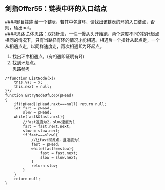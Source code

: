 ## 剑指Offer55：链表中环的入口结点
####题目描述
给一个链表，若其中包含环，请找出该链表的环的入口结点，否则，输出null。  
####思路
总体思路：双指针法，一快一慢从头开始跑，两个速度不同的指针起点相同的情况下，只有当路径有环的情况才能相遇。相遇后一个指针从起点走，一个从相遇点走，以同样速度走，再次相遇即为环起点。
1. 找出环中相遇点。(有相遇即证明有环)  
2. 找到环起点。  
[思路参考](https://blog.csdn.net/liushall/article/details/80444753)  
```
/*function ListNode(x){
    this.val = x;
    this.next = null;
}*/
function EntryNodeOfLoop(pHead)
{
    if(!pHead||pHead.next===null) return null;
    let fast = pHead,
        slow = pHead;
    while(fast&&fast.next){
        //fast速度为2，slow速度为1
        fast = fast.next.next;
        slow = slow.next;
        if(fast===slow){
            //让fast回原点，且速度为1
            fast = pHead;
            while(fast!==slow){
                fast = fast.next;
                slow = slow.next;
            }
            return slow;
        }
    }
    return null;
}
```
